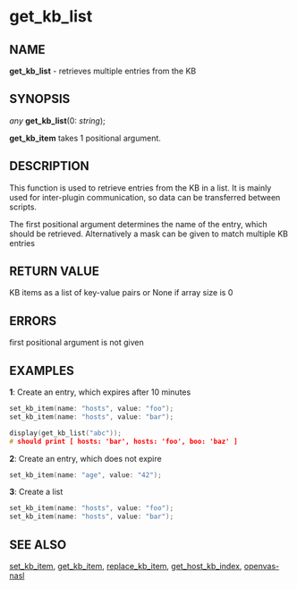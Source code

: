 # get_kb_list

## NAME

**get_kb_list** - retrieves multiple entries from the KB

## SYNOPSIS

*any* **get_kb_list**(0: *string*);

**get_kb_item** takes 1 positional argument.


## DESCRIPTION

This function is used to retrieve entries from the KB in a list. It is mainly used for inter-plugin communication, so data can be transferred between scripts.

The first positional argument determines the name of the entry, which should be retrieved. Alternatively a mask can be given to match multiple KB entries


## RETURN VALUE

KB items as a list of key-value pairs or None if array size is 0

## ERRORS

first positional argument is not given

## EXAMPLES

**1**: Create an entry, which expires after 10 minutes
```cpp
set_kb_item(name: "hosts", value: "foo");
set_kb_item(name: "hosts", value: "bar");

display(get_kb_list("abc"));
# should print [ hosts: 'bar', hosts: 'foo', boo: 'baz' ]
```

**2**: Create an entry, which does not expire
```cpp
set_kb_item(name: "age", value: "42");
```


**3**: Create a list
```cpp
set_kb_item(name: "hosts", value: "foo");
set_kb_item(name: "hosts", value: "bar");
```

## SEE ALSO

[set_kb_item](set_kb_item.md), [get_kb_item](get_kb_ite.md), [replace_kb_item](replace_kb_item.md), [get_host_kb_index](get_host_kb_idex.md), [openvas-nasl](../../openvas-nasl.md)
